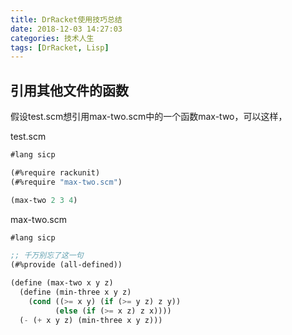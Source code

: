 ```yaml
---
title: DrRacket使用技巧总结
date: 2018-12-03 14:27:03
categories: 技术人生
tags: [DrRacket, Lisp]
---
```

## 引用其他文件的函数

假设test.scm想引用max-two.scm中的一个函数max-two，可以这样，

test.scm
```scheme
#lang sicp

(#%require rackunit)
(#%require "max-two.scm")

(max-two 2 3 4)
```

<!--more-->

max-two.scm
```scheme
#lang sicp

;; 千万别忘了这一句
(#%provide (all-defined))

(define (max-two x y z)
  (define (min-three x y z)
    (cond ((>= x y) (if (>= y z) z y))
          (else (if (>= x z) z x))))
  (- (+ x y z) (min-three x y z)))
```
